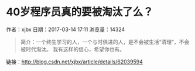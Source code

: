 # 40岁程序员真的要被淘汰了么？
作者：xjbx
日期：2017-03-14 17:11
浏览量：14324
> 简介：一个终生学习的人，一个与时俱进的人，是不会被生活“清理”，不会被时代淘汰。 我有这样的信心，希望你也有。

 链接：http://blog.csdn.net/xjbx/article/details/62039594
